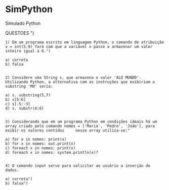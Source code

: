# SimPython
Simulado Python


 QUESTOES                                                                 ")
    
    1) Em um programa escrito em linguagem Python, o comando de atribuição x = int(5.9) fará com que a variável x passe a armazenar um valor inteiro igual a 6.")
    
    a) correta
    b) falsa
 
   
    2) Considere uma String s, que armazena o valor 'ALO MUNDO'. Utilizando Python, a alternativa com as instruções que exibiriam a substring 'MU' seria:
    
    a) s. substring(5,7)
    b) s[5:6]
    c) s[-5:-3]
    d) s. substr(4:6)
    
    
    3) Considerando que em um programa Python em condições ideais há um array criado pelo comando nomes = ['Maria', 'Pedro', 'João'], para exibir os valores contidos     nesse array utiliza-se:"
    
    a) for x in nomes: print(x)
    b) for x in nomes: out.print(x)
    c) foreach x in nomes: print(x)
    d) foreach x in nomes: system.println(x)?
    

    4) O comando input serve para solicitar ao usuário a inserção de dados.
    
    a) correta")
    b) falsa")
